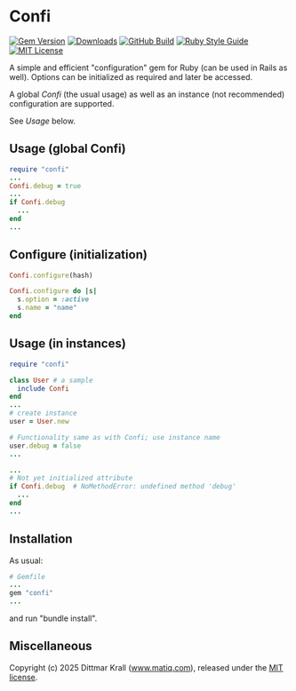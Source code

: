 # Confi

[![Gem Version](https://img.shields.io/gem/v/confi?color=168AFE&logo=rubygems&logoColor=FE1616)](https://rubygems.org/gems/confi)
[![Downloads](https://img.shields.io/gem/dt/confi?color=168AFE&logo=rubygems&logoColor=FE1616)](https://rubygems.org/gems/confi)
[![GitHub Build](https://img.shields.io/github/actions/workflow/status/matique/confi/rake.yml?logo=github)](https://github.com/matique/confi/actions/workflows/rake.yml)
[![Ruby Style Guide](https://img.shields.io/badge/code_style-standard-168AFE.svg)](https://github.com/standardrb/standard)
[![MIT License](https://img.shields.io/badge/license-MIT-168AFE.svg)](http://choosealicense.com/licenses/mit/)

A simple and efficient "configuration" gem for Ruby
(can be used in Rails as well).
Options can be initialized as required and later be accessed.

A global *Confi* (the usual usage)
as well as an instance (not recommended) configuration
are supported.

See *Usage* below.


## Usage (global Confi)

~~~~ruby
require "confi"
...
Confi.debug = true
...
if Confi.debug
  ...
end
...
~~~~


## Configure (initialization)

~~~~ruby
Confi.configure(hash)
~~~~

~~~~ruby
Confi.configure do |s|
  s.option = :active
  s.name = "name"
end
~~~~


## Usage (in instances)

~~~~ruby
require "confi"

class User # a sample
  include Confi
end
...
# create instance
user = User.new

# Functionality same as with Confi; use instance name
user.debug = false
...
~~~~

~~~~ruby
...
# Not yet initialized attribute
if Confi.debug  # NoMethodError: undefined method 'debug'
  ...
end
...
~~~~


## Installation

As usual:

~~~~ruby
# Gemfile
...
gem "confi"
...
~~~~

and run "bundle install".


## Miscellaneous

Copyright (c) 2025 Dittmar Krall (www.matiq.com),
released under the [MIT license](https://opensource.org/licenses/MIT).

